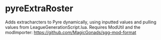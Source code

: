 # pyreExtraRoster
Adds extracharcters to Pyre dynamically, using inputted values and pulling values from LeagueGenerationScript.lua. 
Requires ModUtil and the modImporter: https://github.com/MagicGonads/sgg-mod-format
